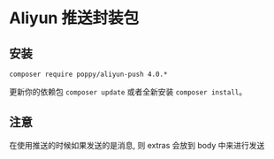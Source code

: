 # Aliyun 推送封装包

## 安装

```
composer require poppy/aliyun-push 4.0.*
```

更新你的依赖包 `composer update` 或者全新安装 `composer install`。


## 注意

在使用推送的时候如果发送的是消息, 则 extras 会放到 body 中来进行发送